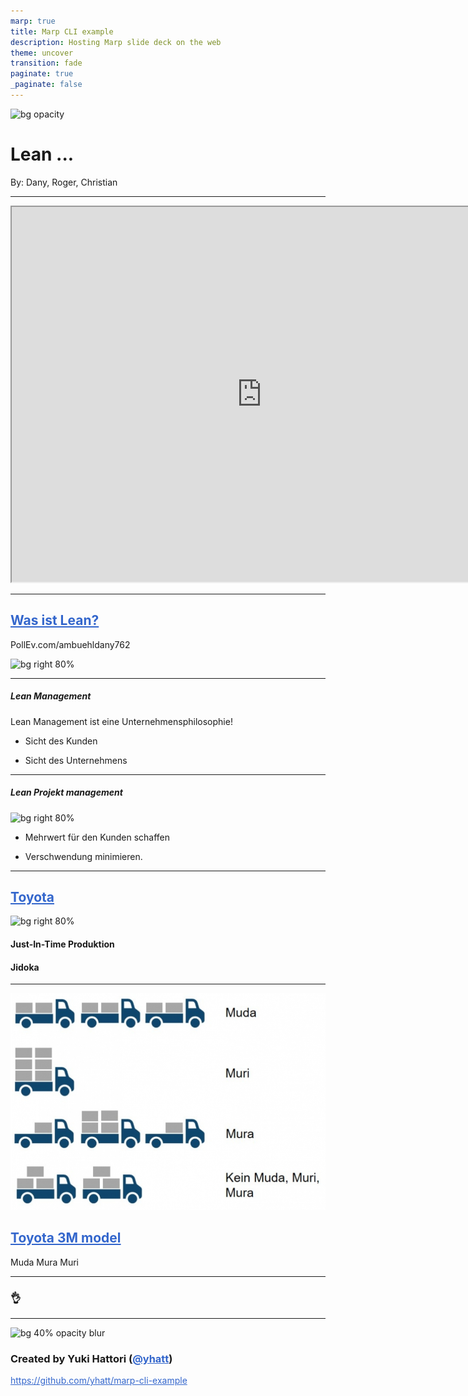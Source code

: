 ```yaml
---
marp: true
title: Marp CLI example
description: Hosting Marp slide deck on the web
theme: uncover
transition: fade
paginate: true
_paginate: false
---
```


![bg opacity](./assets/gradient.jpg)

# <!--fit--> Lean ...
By: Dany, Roger, Christian

<style scoped>a { color: #36c; }</style>

<!-- This is presenter note. You can write down notes through HTML comment. -->

---

<iframe src="https://pollev-embeds.com/free_text_polls/tsLbdSnVrd8NqCpKZzQED/respond" width="800px" height="600px"></iframe>

---

## **[Was ist Lean? ](PollEv.com/ambuehldany762)**

<style scoped>a { color: #36c; }</style>

PollEv.com/ambuehldany762

![bg right 80%](https://images.computerwoche.de/bdb/1886339/890x.webp)

<!-- 
-schlank
-Einfachheit / in kürzester Zeit
-Bedürfnisse der Kunden
-niedrigen Kosten
-Standardisierung
-effizienz
-höchstes Tempo
-aufs wesentliche reduziert / Verschwendung vermeiden
-unnötige arbeiten und ineffizient prozesse eliminieren
-->

---

<!-- _backgroundColor: "#123" -->
<!-- _color: "#fff" -->

##### Lean Management

Lean Management ist eine Unternehmensphilosophie!

- Sicht des Kunden
  
- Sicht des Unternehmens

<!-- 
Bei der es um eine hocheffiziente Arbeitsorganisation, die alles Überflüssige reduziert oder weglässt.

Erfüllung des Kundenwunsches
Qualität
Verfügbarkeit
Preis
Sicht des Unternehmens

profitabel
Wettbewerbsfähigkeit
schlanke Prozesse
-->
---

##### Lean Projekt management

![bg right 80%](https://www.rupp-spritzguss.de/wp-content/uploads/2019/11/5S-Grafik-1024x683.jpg)


- Mehrwert für den Kunden schaffen

- Verschwendung minimieren.

<!-- 
Was sind die Anforderungen des Kunden bezüglich Support?
- Support gemäss Kundenvereinbarung.
Wie ist der Supportprozess heute, wie soll dieser in Zukunft aussehen?
- Eingangskanäle reduziert (Postfächer).
Massnahmen definieren, um den Soll Zustand zu erreichen
- Eingangkanäle reduzieren
Einzelen Steps auf Kunden ausgerichtet
- Automatisierung
KVP
- Team Regeln für Postfach handling
- Unnötige Emails reduziert
- Aufgaben automatisiert
- Dokumentation intern aufgebaut
- Templates erstellt
-->

---

##### 
## **[Toyota](https://de.wikipedia.org/wiki/Toyota-Produktionssystem)**
![bg right 80%](https://cdn.toyotaforklift.com/wp-content/uploads/2020/12/17093131/TLM.jpg)


#### Just-In-Time Produktion

#### Jidoka

<!-- 
 Just-In-Time: Statt grosse Lagerbestände wurde nur auf das notwendige beschränkt

Jidoka: bedeutet, dass Menschen, sobald ein Problem im Prozess auftritt, befugt sind, die Produktion zu stoppen.
-->
---

![bg right 60%](https://github.com/blro-ep/prj-methoden/raw/main/images/3M.png)

## **[Toyota 3M model](https://vercel.com/)**

Muda
Mura 
Muri

---

### <!--fit--> :ok_hand:

---

![bg 40% opacity blur](https://avatars1.githubusercontent.com/u/3993388?v=4)

### Created by Yuki Hattori ([@yhatt](https://github.com/yhatt))

https://github.com/yhatt/marp-cli-example
